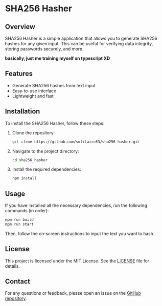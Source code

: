 # SHA256 Hasher

## Overview
SHA256 Hasher is a simple application that allows you to generate SHA256 hashes for any given input. This can be useful for verifying data integrity, storing passwords securely, and more.

**basically, just me training myself on typescript XD**

## Features
- Generate SHA256 hashes from text input
- Easy-to-use interface
- Lightweight and fast

## Installation
To install the SHA256 Hasher, follow these steps:
1. Clone the repository:
    ```bash
    git clone https://github.com/solitaire83/sha256-hasher.git
    ```
2. Navigate to the project directory:
    ```bash
    cd sha256_hasher
    ```
3. Install the required dependencies:
    ```bash
    npm install
    ```

## Usage
If you have installed all the necessary dependencies, run the following commands (in order):
```bash
npm run build
npm run start
```
Then, follow the on-screen instructions to input the text you want to hash.


## License
This project is licensed under the MIT License. See the [LICENSE](https://github.com/solitaire83/sha256-hasher/blob/master/LICENSE) file for details.

## Contact
For any questions or feedback, please open an issue on the [GitHub repository](https://github.com/solitaire83/sha256-hasher).
